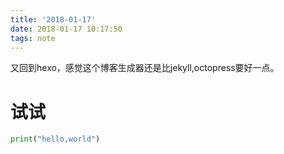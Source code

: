 ```yaml
---
title: '2018-01-17'
date: 2018-01-17 10:17:50
tags: note
---
```


又回到hexo，感觉这个博客生成器还是比jekyll,octopress要好一点。
# 试试

```python
print("hello,world")
```
